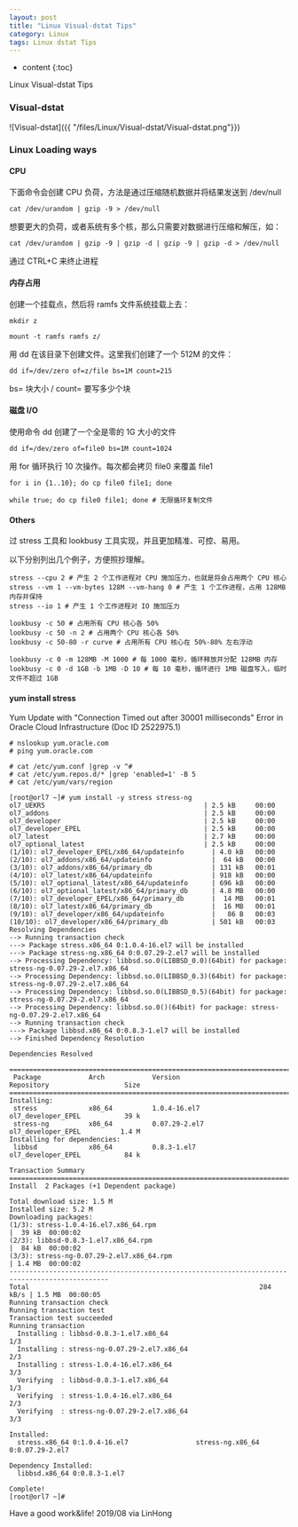 ```yaml
---
layout: post
title: "Linux Visual-dstat Tips"
category: Linux
tags: Linux dstat Tips
---
```


* content
{:toc}

Linux Visual-dstat Tips

### Visual-dstat

![Visual-dstat]({{ "/files/Linux/Visual-dstat/Visual-dstat.png"}})

### Linux Loading ways

#### CPU

下面命令会创建 CPU 负荷，方法是通过压缩随机数据并将结果发送到 /dev/null

    cat /dev/urandom | gzip -9 > /dev/null

想要更大的负荷，或者系统有多个核，那么只需要对数据进行压缩和解压，如：

    cat /dev/urandom | gzip -9 | gzip -d | gzip -9 | gzip -d > /dev/null

通过 CTRL+C 来终止进程

#### 内存占用

创建一个挂载点，然后将 ramfs 文件系统挂载上去：

    mkdir z

    mount -t ramfs ramfs z/

用 dd 在该目录下创建文件。这里我们创建了一个 512M 的文件：

    dd if=/dev/zero of=z/file bs=1M count=215

bs= 块大小 / count= 要写多少个块

#### 磁盘 I/O

使用命令 dd 创建了一个全是零的 1G 大小的文件

    dd if=/dev/zero of=file0 bs=1M count=1024
	
用 for 循环执行 10 次操作。每次都会拷贝 file0 来覆盖 file1

    for i in {1..10}; do cp file0 file1; done

    while true; do cp file0 file1; done # 无限循环复制文件

#### Others


过 stress 工具和 lookbusy 工具实现，并且更加精准、可控、易用。

以下分别列出几个例子，方便照抄理解。

	stress --cpu 2 # 产生 2 个工作进程对 CPU 施加压力，也就是将会占用两个 CPU 核心
	stress --vm 1 --vm-bytes 128M --vm-hang 0 # 产生 1 个工作进程，占用 128MB 内存并保持
	stress --io 1 # 产生 1 个工作进程对 IO 施加压力

	lookbusy -c 50 # 占用所有 CPU 核心各 50%
	lookbusy -c 50 -n 2 # 占用两个 CPU 核心各 50%
	lookbusy -c 50-80 -r curve # 占用所有 CPU 核心在 50%-80% 左右浮动

	lookbusy -c 0 -m 128MB -M 1000 # 每 1000 毫秒，循环释放并分配 128MB 内存
	lookbusy -c 0 -d 1GB -b 1MB -D 10 # 每 10 毫秒，循环进行 1MB 磁盘写入，临时文件不超过 1GB


#### yum install stress

Yum Update with "Connection Timed out after 30001 milliseconds" Error in Oracle Cloud Infrastructure (Doc ID 2522975.1)

	# nslookup yum.oracle.com
	# ping yum.oracle.com

	# cat /etc/yum.conf |grep -v ^#
	# cat /etc/yum.repos.d/* |grep 'enabled=1' -B 5
	# cat /etc/yum/vars/region

	[root@orl7 ~]# yum install -y stress stress-ng
	ol7_UEKR5                                        | 2.5 kB     00:00
	ol7_addons                                       | 2.5 kB     00:00
	ol7_developer                                    | 2.5 kB     00:00
	ol7_developer_EPEL                               | 2.5 kB     00:00
	ol7_latest                                       | 2.7 kB     00:00
	ol7_optional_latest                              | 2.5 kB     00:00
	(1/10): ol7_developer_EPEL/x86_64/updateinfo       | 4.0 kB   00:00
	(2/10): ol7_addons/x86_64/updateinfo               |  64 kB   00:00
	(3/10): ol7_addons/x86_64/primary_db               | 131 kB   00:01
	(4/10): ol7_latest/x86_64/updateinfo               | 918 kB   00:00
	(5/10): ol7_optional_latest/x86_64/updateinfo      | 696 kB   00:00
	(6/10): ol7_optional_latest/x86_64/primary_db      | 4.8 MB   00:00
	(7/10): ol7_developer_EPEL/x86_64/primary_db       |  14 MB   00:01
	(8/10): ol7_latest/x86_64/primary_db               |  16 MB   00:01
	(9/10): ol7_developer/x86_64/updateinfo            |   86 B   00:03
	(10/10): ol7_developer/x86_64/primary_db           | 501 kB   00:03
	Resolving Dependencies
	--> Running transaction check
	---> Package stress.x86_64 0:1.0.4-16.el7 will be installed
	---> Package stress-ng.x86_64 0:0.07.29-2.el7 will be installed
	--> Processing Dependency: libbsd.so.0(LIBBSD_0.0)(64bit) for package: stress-ng-0.07.29-2.el7.x86_64
	--> Processing Dependency: libbsd.so.0(LIBBSD_0.3)(64bit) for package: stress-ng-0.07.29-2.el7.x86_64
	--> Processing Dependency: libbsd.so.0(LIBBSD_0.5)(64bit) for package: stress-ng-0.07.29-2.el7.x86_64
	--> Processing Dependency: libbsd.so.0()(64bit) for package: stress-ng-0.07.29-2.el7.x86_64
	--> Running transaction check
	---> Package libbsd.x86_64 0:0.8.3-1.el7 will be installed
	--> Finished Dependency Resolution

	Dependencies Resolved

	===============================================================================================
	 Package            Arch            Version                  Repository                   Size
	===============================================================================================
	Installing:
	 stress             x86_64          1.0.4-16.el7             ol7_developer_EPEL           39 k
	 stress-ng          x86_64          0.07.29-2.el7            ol7_developer_EPEL          1.4 M
	Installing for dependencies:
	 libbsd             x86_64          0.8.3-1.el7              ol7_developer_EPEL           84 k

	Transaction Summary
	===============================================================================================
	Install  2 Packages (+1 Dependent package)

	Total download size: 1.5 M
	Installed size: 5.2 M
	Downloading packages:
	(1/3): stress-1.0.4-16.el7.x86_64.rpm                                   |  39 kB  00:00:02
	(2/3): libbsd-0.8.3-1.el7.x86_64.rpm                                    |  84 kB  00:00:02
	(3/3): stress-ng-0.07.29-2.el7.x86_64.rpm                               | 1.4 MB  00:00:02
	-----------------------------------------------------------------------------------------------
	Total                                                          284 kB/s | 1.5 MB  00:00:05
	Running transaction check
	Running transaction test
	Transaction test succeeded
	Running transaction
	  Installing : libbsd-0.8.3-1.el7.x86_64                                                   1/3
	  Installing : stress-ng-0.07.29-2.el7.x86_64                                              2/3
	  Installing : stress-1.0.4-16.el7.x86_64                                                  3/3
	  Verifying  : libbsd-0.8.3-1.el7.x86_64                                                   1/3
	  Verifying  : stress-1.0.4-16.el7.x86_64                                                  2/3
	  Verifying  : stress-ng-0.07.29-2.el7.x86_64                                              3/3

	Installed:
	  stress.x86_64 0:1.0.4-16.el7                 stress-ng.x86_64 0:0.07.29-2.el7

	Dependency Installed:
	  libbsd.x86_64 0:0.8.3-1.el7

	Complete!
	[root@orl7 ~]#



	
Have a good work&life! 2019/08 via LinHong




